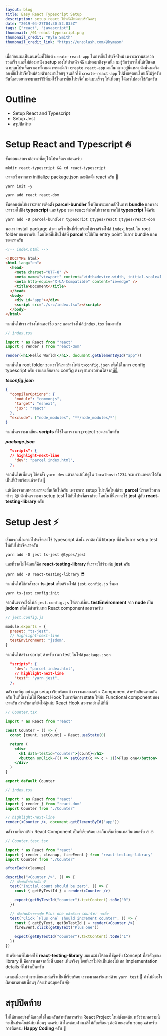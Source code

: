 ```yaml
---
layout: blog
title: Easy React Typescript Setup
description: setup react โปรเจ็คใหม่แบบเร็วโคตรๆ
date: "2019-04-27T04:30:52.835Z"
tags: ["react", "javascript"]
thumbnail: /01-react-typescript.png
thumbnail_credit: "Kyle Smith"
thumbnail_credit_link: "https://unsplash.com/@kymasm"
---
```


เมื่อก่อนผมเป็นคนหนึ่งที่ใช้แต่ `create-react-app` ในการขึ้นโปรเจ็คใหม่ เพราะความสะดวกรวดเร็ว และไม่ต้องมานั่ง setup เองให้ปวดหัว :laughing: แต่พอมาถึงจุดหนึ่ง ผมรู้สึกว่าเราไม่ได้เป็นคนควบคุมโปรเจ็คเราเองทั้งหมด เพราะมีเจ้า `create-react-app` มากั้นกลางอยู่นี่แหละ ดังนั้นผมจึงลองขึ้นโปรเจ็คใหม่ด้วยตัวเองมาเรื่อยๆ จนเลิกใช้ `create-react-app` ไปตั้งแต่ตอนไหนก็ไม่รู้ครับ วันนี้เลยอยากจะมาแชร์วิธีที่ผมใช้ในการขึ้นโปรเจ็คใหม่แบบเร็วๆ ให้เพื่อนๆ ได้เอาไปลองใช้กันครับ

# Outline

- Setup React and Typescript
- Setup Jest
- สรุปปิดท้าย

# Setup React and Typescript :fire:

ขั้นตอนแรกเราต้องหาที่อยู่ให้โปรเจ็คเราก่อนครับ

`mkdir react-typescript && cd react-typescript`

เราจะเริ่มจากการ initialize package.json และติดตั้ง react ครับ :triumph:

`yarn init -y`

`yarn add react react-dom`

ขั้นตอนต่อไปเราจะทำการติดตั้ง **parcel-bundler** ซึ่งเป็นพระเอกหลักในการ **bundle** แอพของเรารวมไปถึง **typescript** และ type ของ react ที่ช่วยให้เราสามารถใช้ **typescript** ได้ครับ

`yarn add -D parcel-bundler typescript @types/react @types/react-dom`

พอเรา install package ต่างๆ เสร็จเป็นที่เรียบร้อยให้เราสร้างไฟล์ `index.html` ใน root folder ของเราครับ โดยไฟล์นี้เป็นไฟล์ที่ **parcel** จะใช้เป็น entry point ในการ bundle แอพของเราครับ

```html
<!-- index.html -->

<!DOCTYPE html>
<html lang="en">
  <head>
    <meta charset="UTF-8" />
    <meta name="viewport" content="width=device-width, initial-scale=1.0" />
    <meta http-equiv="X-UA-Compatible" content="ie=edge" />
    <title>Document</title>
  </head>
  <body>
    <div id="app"></div>
    <script src="./src/index.tsx"></script>
  </body>
</html>
```

จากนั้นให้เรา สร้างโฟลเดอร์ชื่อ `src` และสร้างไฟล์ `index.tsx` ขึ้นมาครับ

```jsx
// index.tsx

import * as React from "react"
import { render } from "react-dom"

render(<h1>Hello World!</h1>, document.getElementById("app"))
```

จากนั้นใน root folder ของเราให้เราสร้างไฟล์​ `tsconfig.json` เพื่อใช้ในการ config typescript ครับ รายละเอียดของ config ต่างๆ สามารถอ่านได้จาก[ที่นี่](http://json.schemastore.org/tsconfig)

**_tsconfig.json_**

```json
{
  "compilerOptions": {
    "module": "commonjs",
    "target": "esnext",
    "jsx": "react"
  },
  "exclude": ["node_modules", "**/node_modules/*"]
}
```

จากนั้นเราจะมาเขียน **scripts** ที่ใช้ในการ run project ของเรากันครับ

**_package.json_**
```json
  "scripts": {
  // highlight-next-line
    "dev": "parcel index.html",
  },
```

จากนั้นให้เพื่อนๆ ใช้คำสั่ง `yarn dev` แล้วลองเข้าไปดูใน `localhost:1234` จะพบว่าแอพเราได้รันเป็นที่เรียบร้อยแล้วครับ :rocket:

แต่เนื่องจากบทความเราจะสั้นเกินไปครับ เพราะการ setup โปรเจ็คใหม่ด้วย **parcel** นี่รวดเร็วมากจริงๆ :laughing: ดังนั้นเราจะมา setup test ให้กับโปรเจ็คเราด้วย โดยในที่นี้เราจะใช้ **jest** คู่กับ **react-testing-library** ครับ

# Setup Jest :zap:

เริ่มแรกเนื่องจากโปรเจ็คเราใช้ typescript ดังนั้น เราต้องใช้ library ที่ช่วยในการ setup test ให้กับโปรเจ็คเราครับ

`yarn add -D jest ts-jest @types/jest`

และที่ขาดไม่ได้เลยก็คือ **react-testing-library** ที่เราจะใช้ร่วมกับ **jest** ครับ

`yarn add -D react-testing-library` :sunglasses:

จากนั้นให้ใช้คำสั่งของ **ts-jest** เพื่อสร้างไฟล์ `jest.config.js` ขึ้นมา

`yarn ts-jest config:init`

จากนั้นเราจะได้ไฟล์ `jest.config.js` ให้เราเปลี่ยน **testEnvironment** จาก **node** เป็น **jsdom** เพื่อใช้สำหรับเทส React component ของเราครับ

```javascript
// jest.config.js

module.exports = {
  preset: "ts-jest",
  // highlight-next-line
  testEnvironment: "jsdom",
}
```

จากนั้นให้สร้าง script สำหรับ run test ในไฟล์ `package.json`

```json
  "scripts": {
    "dev": "parcel index.html",
    // highlight-next-line
    "test": "yarn jest",
  },
```

หลังจากที่ทุกอย่างถูก setup เรียบร้อยแล้ว เราจะมาลองสร้าง Component สำหรับเขียนเทสกันครับ ในที่นี้เราได้ใช้ React Hook ในการจัดการ state ให้กับ Functional component ของเราครับ สำหรับคนที่ยังไม่คุ้นกับ React Hook สามารถอ่านได้[ที่นี่](https://www.codenothing.co/blogs/react-hook-in-3-minutes/)

```jsx
// Counter.tsx

import * as React from "react"

const Counter = () => {
  const [count, setCount] = React.useState(0)

  return (
    <div>
      <h1 data-testid="counter">{count}</h1>
      <button onClick={() => setCount(c => c + 1)}>Plus one</button>
    </div>
  )
}

export default Counter
```

```jsx
// index.tsx

import * as React from "react"
import { render } from "react-dom"
import Counter from "./Counter"

// highlight-next-line
render(<Counter />, document.getElementById("app"))
```

หลังจากที่เราสร้าง React Component เป็นที่เรียบร้อย เราก็มาเริ่มเขียนเทสกันเลยครับ :fire: :fire:

```jsx
// Counter.test.tsx

import * as React from "react"
import { render, cleanup, fireEvent } from "react-testing-library"
import Counter from "./Counter"

afterEach(cleanup)

describe("<Counter />", () => {
  // เช็คค่าตั้งต้นว่าเป็น 0
  test("Initial count should be zero", () => {
    const { getByTestId } = render(<Counter />)

    expect(getByTestId("counter").textContent).toBe("0")
  })

  // เช็คว่าหลังจากกดปุ่ม Plus one แล้วตัวเลข counter จะเพิ่ม
  test("Click `Plus one` should increment counter", () => {
    const { getByText, getByTestId } = render(<Counter />)
    fireEvent.click(getByText("Plus one"))

    expect(getByTestId("counter").textContent).toBe("1")
  })
})
```

สำหรับคนที่ไม่เคยใช้ **react-testing-library** ผมแนะนำให้ลองใช้ดูครับ Concept ที่สำคัญของ library นี้ คือการเทสจากสิ่งที่ user เห็นจริงๆ โดยที่เราไม่จำเป็นต้องไปเทส Implementation details ที่ไม่จำเป็นครับ

เอาละเมื่อเราทำการเขียนเทสเสร็จเป็นที่เรียบร้อย เราจะมาลองรันเทสด้วย `yarn test` :rocket: ถ้าไม่มีอะไรผิดพลาดเทสเพื่อนๆ ก็จะผ่านฉลุยครับ :laughing:

# สรุปปิดท้าย

ไม่ได้ยากอย่างที่คิดเลยใช่ไหมครับสำหรับการสร้าง React Project ใหม่ตั้งแต่ต้น หวังว่าบทความนี้จะเป็นประโยชน์กับเพื่อนๆ นะครับ ถ้าใครชอบฝากแชร์ให้กับเพื่อนๆ ต่อด้วยนะครับ ขอบคุณสำหรับการติดตาม **Happy Coding** ครับ :pray:
